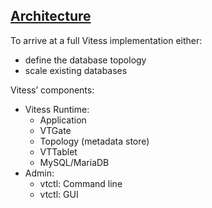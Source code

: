 ## [Architecture](https://vitess.io/docs/overview/architecture/)

To arrive at a full Vitess implementation either:
* define the database topology
* scale existing databases

Vitess’ components:
* Vitess Runtime:
    * Application
    * VTGate
    * Topology (metadata store)
    * VTTablet
    * MySQL/MariaDB
* Admin:
    * vtctl: Command line
    * vtctl: GUI
